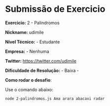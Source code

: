 # Submissão de Exercicio

**Exercicio:** 2 - Palindromos

**Nickname:** udimile

**Nível Técnico:** - Estudante

**Empresa:** - Nenhuma

**Twitter:** https://twitter.com/udimile

**Dificuldade de Resolução:** - Baixa -

**Como rodar o desafio**:

Use o comando abaixo:

```bash
node 2-palindromos.js Ama arara abacaxi radar
```
